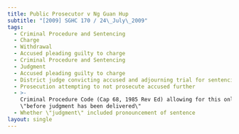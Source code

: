 ```yaml
---
title: Public Prosecutor v Ng Guan Hup
subtitle: "[2009] SGHC 170 / 24\_July\_2009"
tags:
  - Criminal Procedure and Sentencing
  - Charge
  - Withdrawal
  - Accused pleading guilty to charge
  - Criminal Procedure and Sentencing
  - Judgment
  - Accused pleading guilty to charge
  - District judge convicting accused and adjourning trial for sentencing
  - Prosecution attempting to not prosecute accused further
  - >-
    Criminal Procedure Code (Cap 68, 1985 Rev Ed) allowing for this only
    \"before judgment has been delivered\"
  - Whether \"judgment\" included pronouncement of sentence
layout: single
---
```


